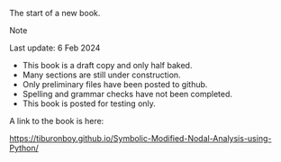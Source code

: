 The start of a new book.

> [!NOTE]  
> Last update: 6 Feb 2024  
> - This book is a draft copy and only half baked.  
> - Many sections are still under construction.  
> - Only preliminary files have been posted to github.  
> - Spelling and grammar checks have not been completed.  
> - This book is posted for testing only.  

A link to the book is here:  

https://tiburonboy.github.io/Symbolic-Modified-Nodal-Analysis-using-Python/

